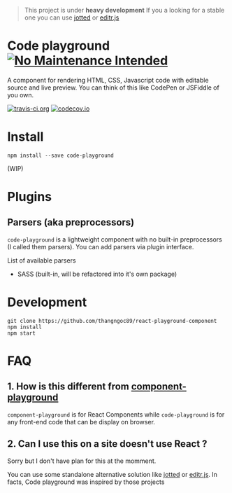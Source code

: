 > This project is under **heavy development**
> If you a looking for a stable one you can use
> [jotted](https://github.com/ghinda/jotted) or
> [editr.js](https://github.com/Idered/Editr.js)

# Code playground [![No Maintenance Intended](http://unmaintained.tech/badge.svg)](http://unmaintained.tech/)

A component for rendering HTML, CSS, Javascript code with editable source and live preview.
You can think of this like CodePen or JSFiddle of you own.

[![travis-ci.org](https://travis-ci.org/thangngoc89/react-code-playground.svg?branch=master)](https://travis-ci.org/thangngoc89/react-code-playground)
[![codecov.io](https://codecov.io/github/thangngoc89/react-code-playground/coverage.svg?branch=master)](https://codecov.io/github/thangngoc89/react-code-playground?branch=master)

# Install

```shell
npm install --save code-playground
```

(WIP)

# Plugins

## Parsers (aka preprocessors)

`code-playground` is a lightweight component with no built-in preprocessors (I called them parsers).
You can add parsers via plugin interface.

List of available parsers 

- SASS (built-in, will be refactored into it's own package)

# Development

```
git clone https://github.com/thangngoc89/react-playground-component
npm install
npm start
```


# FAQ

## 1. How is this different from [component-playground](https://github.com/FormidableLabs/component-playground)

`component-playground` is for React Components while `code-playground` is for any front-end code that can be display on browser.

## 2. Can I use this on a site doesn't use React ?

Sorry but I don't have plan for this at the momment.

You can use some standalone alternative solution like
[jotted](https://github.com/ghinda/jotted) or
[editr.js](https://github.com/Idered/Editr.js).
In facts, Code playground was inspired by those projects

